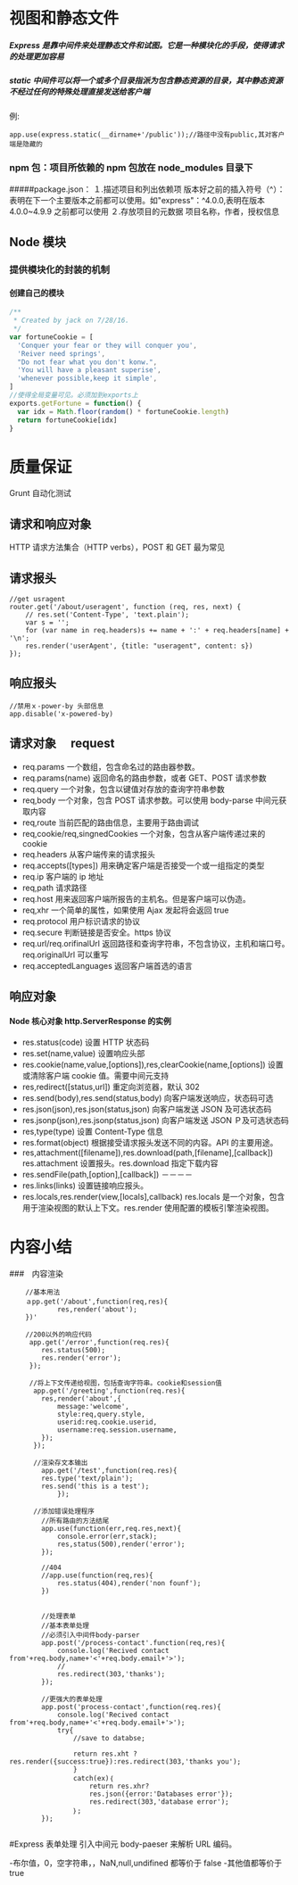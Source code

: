 # 视图和静态文件

##### Express 是靠中间件来处理静态文件和试图。它是一种模块化的手段，使得请求的处理更加容易

##### static 中间件可以将一个或多个目录指派为包含静态资源的目录，其中静态资源不经过任何的特殊处理直接发送给客户端

例:

`app.use(express.static(__dirname+'/public'));//路径中没有public,其对客户端是隐藏的`

### npm 包：项目所依赖的 npm 包放在 node_modules 目录下

#####package.json：
１.描述项目和列出依赖项
版本好之前的插入符号（^）：表明在下一个主要版本之前都可以使用。如"express"：^4.0.0,表明在版本 4.0.0~4.9.9 之前都可以使用
２.存放项目的元数据
项目名称，作者，授权信息

## Node 模块

### 提供模块化的封装的机制

#### 创建自己的模块

```javascript
/**
 * Created by jack on 7/28/16.
 */
var fortuneCookie = [
  'Conquer your fear or they will conquer you',
  'Reiver need springs',
  "Do not fear what you don't konw.",
  'You will have a pleasant superise',
  'whenever possible,keep it simple',
]
//使得全局变量可见。必须加到exports上
exports.getFortune = function() {
  var idx = Math.floor(random() * fortuneCookie.length)
  return fortuneCookie[idx]
}
```

# 质量保证

Grunt 自动化测试

## 请求和响应对象

HTTP 请求方法集合（HTTP verbs），POST 和 GET 最为常见

## 请求报头

```
//get usragent
router.get('/about/useragent', function (req, res, next) {
    // res.set('Content-Type', 'text.plain');
    var s = '';
    for (var name in req.headers)s += name + ':' + req.headers[name] + '\n';
    res.render('userAgent', {title: "useragent", content: s})
});
```

## 响应报头

```
//禁用ｘ-power-by 头部信息
app.disable('x-powered-by)
```

## 请求对象　 request

- req.params
  一个数组，包含命名过的路由器参数。
- req.params(name)
  返回命名的路由参数，或者 GET、POST 请求参数
- req.query
  一个对象，包含以键值对存放的查询字符串参数
- req,body
  一个对象，包含 POST 请求参数。可以使用 body-parse 中间元获取内容
- req,route
  当前匹配的路由信息，主要用于路由调试
- req,cookie/req,singnedCookies
  一个对象，包含从客户端传递过来的 cookie
- req.headers
  从客户端传来的请求报头
- req.accepts([types])
  用来确定客户端是否接受一个或一组指定的类型
- req.ip
  客户端的 ip 地址
- req,path
  请求路径
- req.host
  用来返回客户端所报告的主机名。但是客户端可以伪造。
- req,xhr
  一个简单的属性，如果使用 Ajax 发起将会返回 true
- req.protocol
  用户标识请求的协议
- req.secure
  判断链接是否安全。https 协议
- req.url/req.orifinalUrl
  返回路径和查询字符串，不包含协议，主机和端口号。req.originalUrl 可以重写
- req.acceptedLanguages
  返回客户端首选的语言

## 响应对象

#### Node 核心对象 http.ServerResponse 的实例

- res.status(code)
  设置 HTTP 状态码
- res.set(name,value)
  设置响应头部
- res.cookie(name,value,[options]),res,clearCookie(name,[options])
  设置或清除客户端 cookie 值。需要中间元支持
- res,redirect([status,url])
  重定向浏览器，默认 302
- res.send(body),res.send(status,body)
  向客户端发送响应，状态码可选
- res.json(json),res.json(status,json)
  向客户端发送 JSON 及可选状态码
- res.jsonp(json),res.jsonp(status,json)
  向客户端发送 JSON Ｐ及可选状态码
- res,type(type)
  设置 Content-Type 信息
- res.format(object)
  根据接受请求报头发送不同的内容。API 的主要用途。
- res,attachment([filename]),res.download(path,[filename],[callback])
  res.attachment 设置报头。res.download 指定下载内容
- res.sendFile(path,[option],[callback])
  －－－－
- res.links(links)
  设置链接响应报头。
- res.locals,res.render(view,[locals],callback)
  res.locals 是一个对象，包含用于渲染视图的默认上下文。res.render 使用配置的模板引擎渲染视图。

# 内容小结

###　内容渲染

```
    //基本用法
    ａpp.get('/about',function(req,res){
            res,render('about');
    })'

    //200以外的响应代码
     app.get('/error',function(req.res){
        res.status(500);
        res.render('error');
     });

     //将上下文传递给视图，包括查询字符串。cookie和session值
      app.get('/greeting',function(req.res){
        res,render('about',{
            message:'welcome',
            style:req,query.style,
            userid:req.cookie.userid,
            username:req.session.username,
        });
      });

      //渲染存文本输出
        app.get('/test',function(req.res){
        res.type('text/plain');
        res.send('this is a test');
            });

      //添加错误处理程序
        //所有路由的方法结尾
        app.use(function(err,req.res,next){
            console.error(err,stack);
            res,status(500),render('error');
        });

        //404
        //app.use(function(req,res){
            res.status(404),render('non founf');
        })


        //处理表单
        //基本表单处理
        //必须引入中间件body-parser
        app.post('/process-contact'.function(req,res){
            console.log('Recived contact from'+req.body,name+'<'+req.body.email+'>');
            //
            res.redirect(303,'thanks');
        });

        //更强大的表单处理
        app.post('process-contact',function(req.res){
            console.log('Recived contact from'+req.body,name+'<'+req.body.email+'>');
            try{
                //save to databse;

                return res.xht ? res.render({success:true}):res.redirect(303,'thanks you');
                }
                catch(ex)｛
                    return res.xhr?
                    res.json({error:'Databases error'});
                    res.redirect(303,'database error');
                ｝;
        });


```

#Express 表单处理
引入中间元 body-paeser 来解析 URL 编码。
  
-布尔值，0，空字符串，，NaN,null,undifined 都等价于 false -其他值都等价于 true

